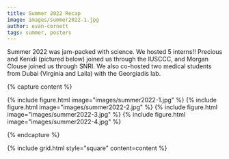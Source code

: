 ```yaml
---
title: Summer 2022 Recap
image: images/summer2022-1.jpg
author: evan-cornett
tags: summer, posters
---
```


Summer 2022 was jam-packed with science. We hosted 5 interns!! Precious and Kenidi (pictured below) joined us through the IUSCCC, and Morgan Clouse joined us through SNRI. We also co-hosted two medical students from Dubai (Virginia and Laila) with the Georgiadis lab. 


{% capture content %}

{% include figure.html image="images/summer2022-1.jpg" %}
{% include figure.html image="images/summer2022-2.jpg" %}
{% include figure.html image="images/summer2022-3.jpg" %}
{% include figure.html image="images/summer2022-4.jpg" %}


{% endcapture %}

{% include grid.html style="square" content=content %}
